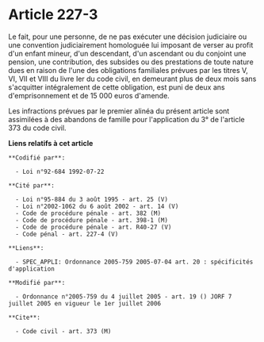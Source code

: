 # Article 227-3

Le fait, pour une personne, de ne pas exécuter une décision judiciaire ou une convention judiciairement homologuée lui
imposant de verser au profit d'un enfant mineur, d'un descendant, d'un ascendant ou du conjoint une pension, une
contribution, des subsides ou des prestations de toute nature dues en raison de l'une des obligations familiales prévues par
les titres V, VI, VII et VIII du livre Ier du code civil, en demeurant plus de deux mois sans s'acquitter intégralement de
cette obligation, est puni de deux ans d'emprisonnement et de 15 000 euros d'amende.

Les infractions prévues par le premier alinéa du présent article sont assimilées à des abandons de famille pour l'application
du 3° de l'article 373 du code civil.

**Liens relatifs à cet article**

	**Codifié par**:

	  - Loi n°92-684 1992-07-22

	**Cité par**:

	  - Loi n°95-884 du 3 août 1995 - art. 25 (V)
	  - Loi n°2002-1062 du 6 août 2002 - art. 14 (V)
	  - Code de procédure pénale - art. 382 (M)
	  - Code de procédure pénale - art. 398-1 (M)
	  - Code de procédure pénale - art. R40-27 (V)
	  - Code pénal - art. 227-4 (V)

	**Liens**:

	  - SPEC_APPLI: Ordonnance 2005-759 2005-07-04 art. 20 : spécificités d'application

	**Modifié par**:

	  - Ordonnance n°2005-759 du 4 juillet 2005 - art. 19 () JORF 7 juillet 2005 en vigueur le 1er juillet 2006

	**Cite**:

	  - Code civil - art. 373 (M)
